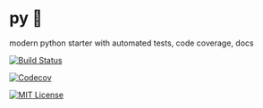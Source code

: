 # py :snake: 

modern python starter with automated tests, code coverage, docs 

[![Build Status](https://github.com/selimslab/gondor/workflows/build/badge.svg?branch=master)](https://github.com/selimslab/py/actions)

[![Codecov](https://img.shields.io/codecov/c/github/selimslab/py)](https://codecov.io/gh/selimslab/py)

[![MIT License](https://img.shields.io/github/license/selimslab/py)](https://github.com/selimslab/py/blob/master/LICENSE)

